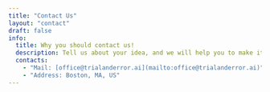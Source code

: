 ```yaml
---
title: "Contact Us"
layout: "contact"
draft: false
info:
  title: Why you should contact us!
  description: Tell us about your idea, and we will help you to make it real. We are a team of professionals who are passionate about what we do. We are always ready to help you with your project.
  contacts:
    - "Mail: [office@trialanderror.ai](mailto:office@trialanderror.ai)"
    - "Address: Boston, MA, US"
---
```

